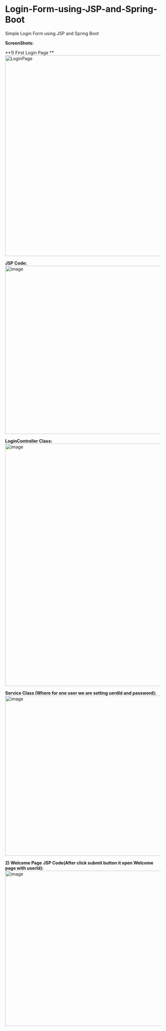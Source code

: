 # Login-Form-using-JSP-and-Spring-Boot
Simple Login Form using JSP and Spring Boot 

**ScreenShots:**

**1) First Login Page **
<img width="1597" height="648" alt="LoginPage" src="https://github.com/user-attachments/assets/9f183769-fd98-4eb2-9ebb-52ae1f59703f" />

  **JSP Code:**
<img width="1077" height="543" alt="image" src="https://github.com/user-attachments/assets/e709ede9-d613-4358-bcb4-2d176ada49ae" />

  **LoginController Class:**
<img width="1241" height="782" alt="image" src="https://github.com/user-attachments/assets/79a4b239-c964-4d30-8832-f9728605c1fa" />

  **Service Class (Where for one user we are setting uerdId and password):**
<img width="1141" height="517" alt="image" src="https://github.com/user-attachments/assets/db1fb483-3b15-4c78-a230-adbcf8b1c9f6" />

**2) Welcome Page**
   **JSP Code(After click submit button it open Welcome page with userId):**
   <img width="1665" height="501" alt="image" src="https://github.com/user-attachments/assets/a961e2d8-666e-45c9-ba9e-f4f31fe821d9" />







